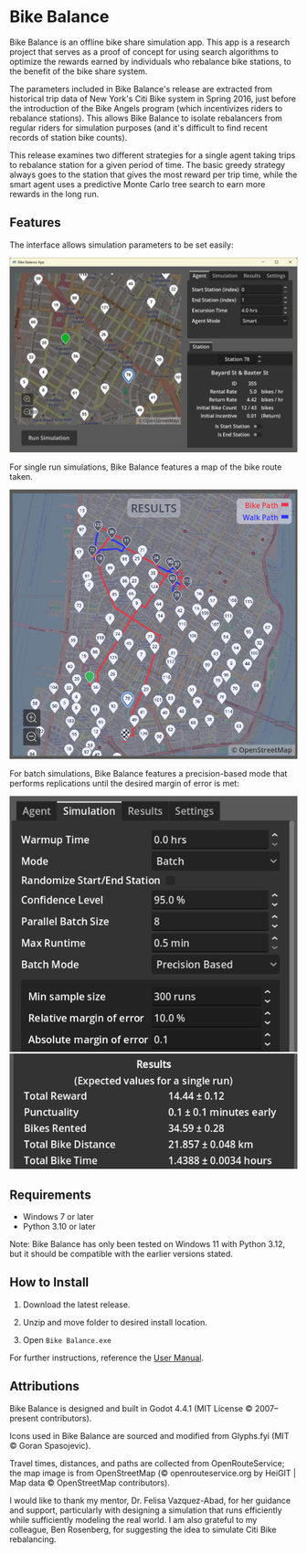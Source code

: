 # Bike Balance
Bike Balance is an offline bike share simulation app. This app is a research project that serves as a proof of concept for using search algorithms to optimize the rewards earned by individuals who rebalance bike stations, to the benefit of the bike share system.

The parameters included in Bike Balance's release are extracted from historical trip data of New York's Citi Bike system in Spring 2016, just before the introduction of the Bike Angels program (which incentivizes riders to rebalance stations). This allows Bike Balance to isolate rebalancers from regular riders for simulation purposes (and it's difficult to find recent records of station bike counts). 

This release examines two different strategies for a single agent taking trips to rebalance station for a given period of time. The basic greedy strategy always goes to the station that gives the most reward per trip time, while the smart agent uses a predictive Monte Carlo tree search to earn more rewards in the long run.


## Features
The interface allows simulation parameters to be set easily:

![parameters_interface](screenshots/feature_parameters.png)

For single run simulations, Bike Balance features a map of the bike route taken.

![single_run_results](screenshots/feature_single_run.png)

For batch simulations, Bike Balance features a precision-based mode that performs replications until the desired margin of error is met:

![batch_parameters](screenshots/feature_batch_params.png) ![batch_results](screenshots/batch_results.png)


## Requirements
- Windows 7 or later
- Python 3.10 or later

Note: Bike Balance has only been tested on Windows 11 with Python 3.12, but it should be compatible with the earlier versions stated.


## How to Install

1. Download the latest release. 

2. Unzip and move folder to desired install location.

3. Open `Bike Balance.exe`

For further instructions, reference the [User Manual](https://github.com/Yffum/bike-balance-app/wiki/User-Manual).


## Attributions
Bike Balance is designed and built in Godot 4.4.1 (MIT License © 2007–present contributors).

Icons used in Bike Balance are sourced and modified from Glyphs.fyi (MIT © Goran Spasojevic).

Travel times, distances, and paths are collected from OpenRouteService; the map image is from OpenStreetMap (© openrouteservice.org by HeiGIT | Map data © OpenStreetMap contributors).

I would like to thank my mentor, Dr. Felisa Vazquez-Abad, for her guidance and support, particularly with designing a simulation that runs efficiently while sufficiently modeling the real world. I am also grateful to my colleague, Ben Rosenberg, for suggesting the idea to simulate Citi Bike rebalancing.
